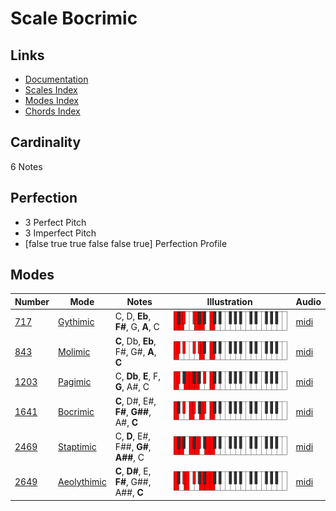 # Scale Bocrimic

## Links

- [Documentation](index.md)
- [Scales Index](Scales.md)
- [Modes Index](Modes.md)
- [Chords Index](Chords.md)

## Cardinality

6 Notes

## Perfection

- 3 Perfect Pitch
- 3 Imperfect Pitch
- [false true true false false true] Perfection Profile

## Modes

| Number | Mode | Notes | Illustration | Audio |
|--------|------|-------|--------------|-------|
| [717](https://ianring.com/musictheory/scales/717) | [Gythimic](ModeGythimic.md) | C, D, **Eb**, **F#**, G, **A**, C | ![CNaturalGythimic](ModeCNaturalGythimic.png) | [midi](https://github.com/edipermadi/music/blob/main/docs/ModeCNaturalGythimic.mid?raw=true) | 
| [843](https://ianring.com/musictheory/scales/843) | [Molimic](ModeMolimic.md) | **C**, Db, **Eb**, F#, G#, **A**, **C** | ![CNaturalMolimic](ModeCNaturalMolimic.png) | [midi](https://github.com/edipermadi/music/blob/main/docs/ModeCNaturalMolimic.mid?raw=true) | 
| [1203](https://ianring.com/musictheory/scales/1203) | [Pagimic](ModePagimic.md) | C, **Db**, **E**, F, **G**, A#, C | ![CNaturalPagimic](ModeCNaturalPagimic.png) | [midi](https://github.com/edipermadi/music/blob/main/docs/ModeCNaturalPagimic.mid?raw=true) | 
| [1641](https://ianring.com/musictheory/scales/1641) | [Bocrimic](ModeBocrimic.md) | **C**, D#, E#, **F#**, **G##**, A#, **C** | ![CNaturalBocrimic](ModeCNaturalBocrimic.png) | [midi](https://github.com/edipermadi/music/blob/main/docs/ModeCNaturalBocrimic.mid?raw=true) | 
| [2469](https://ianring.com/musictheory/scales/2469) | [Staptimic](ModeStaptimic.md) | C, **D**, E#, F##, **G#**, **A##**, C | ![CNaturalStaptimic](ModeCNaturalStaptimic.png) | [midi](https://github.com/edipermadi/music/blob/main/docs/ModeCNaturalStaptimic.mid?raw=true) | 
| [2649](https://ianring.com/musictheory/scales/2649) | [Aeolythimic](ModeAeolythimic.md) | **C**, **D#**, E, **F#**, G##, A##, **C** | ![CNaturalAeolythimic](ModeCNaturalAeolythimic.png) | [midi](https://github.com/edipermadi/music/blob/main/docs/ModeCNaturalAeolythimic.mid?raw=true) | 
